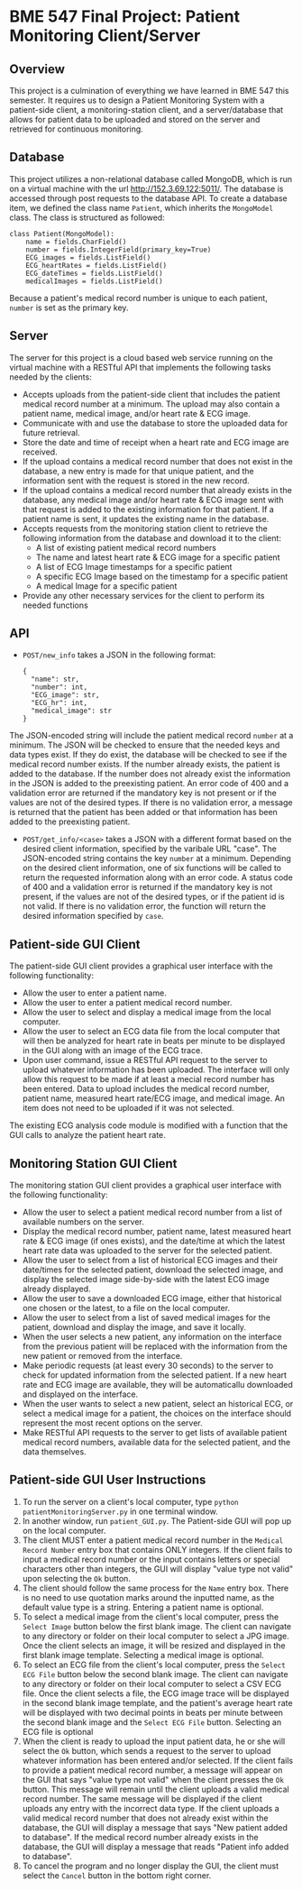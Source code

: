 # BME 547 Final Project: Patient Monitoring Client/Server

## Overview

This project is a culmination of everything we have learned in BME 547 this semester. It requires us to design a Patient Monitoring System with a patient-side client, a monitoring-station client, and a server/database that allows for patient data to be uploaded and stored on the server and retrieved for continuous monitoring.


## Database

This project utilizes a non-relational database called MongoDB, which is run on a virtual machine with the url <http://152.3.69.122:5011/>. The database is accessed through post requests to the database API. To create a database item, we defined the class name `Patient`, which inherits the `MongoModel` class. The class is structured as followed:
```
class Patient(MongoModel):
    name = fields.CharField()
    number = fields.IntegerField(primary_key=True)
    ECG_images = fields.ListField()
    ECG_heartRates = fields.ListField()
    ECG_dateTimes = fields.ListField()
    medicalImages = fields.ListField()
```

Because a patient's medical record number is unique to each patient, `number` is set as the primary key.


## Server

The server for this project is a cloud based web service running on the virtual machine with a RESTful API that implements the following tasks needed by the clients:

* Accepts uploads from the patient-side client that includes the patient medical record number at a minimum. The upload may also contain a patient name, medical image, and/or heart rate & ECG image.
* Communicate with and use the database to store the uploaded data for future retrieval.
* Store the date and time of receipt when a heart rate and ECG image are received.
* If the upload contains a medical record number that does not exist in the database, a new entry is made for that unique patient, and the information sent with the request is stored in the new record.
* If the upload contains a medical record number that already exists in the database, any medical image and/or heart rate & ECG image sent with that request is added to the existing information for that patient. If a patient name is sent, it updates the existing name in the database.
* Accepts requests from the monitoring station client to retrieve the following information from the database and download it to the client:
	+ A list of existing patient medical record numbers
	+ The name and latest heart rate & ECG image for a specific patient
	+ A list of ECG Image timestamps for a specific patient
	+ A specific ECG Image based on the timestamp for a specific patient
	+ A medical Image for a specific patient
* Provide any other necessary services for the client to perform its needed functions


## API

* `POST/new_info` takes a JSON in the following format:
  ```
  {
    "name": str,
    "number": int, 
    "ECG_image": str,
    "ECG_hr": int,
    "medical_image": str
  }
  ```
The JSON-encoded string will include the patient medical record `number` at a minimum. The JSON will be checked to ensure that the needed keys and data types exist. If they do exist, the database will be checked to see if the medical record number exists. If the number already exists, the patient is added to the database. If the number does not already exist the information in the JSON is added to the preexisting patient. An error code of 400 and a validation error are returned if the mandatory key is not present or if the values are not of the desired types. If there is no validation error, a message is returned that the patient has been added or that information has been added to the preexisting patient.

* `POST/get_info/<case>` takes a JSON with a different format based on the desired client information, specified by the varibale URL "case". The JSON-encoded string contains the key `number` at a minimum. Depending on the desired client information, one of six functions will be called to return the requested information along with an error code. A status code of 400 and a validation error is returned if the mandatory key is not present, if the values are not of the desired types, or if the patient id is not valid. If there is no validation error, the function will return the desired information specified by `case`.


## Patient-side GUI Client

The patient-side GUI client provides a graphical user interface with the following functionality:

* Allow the user to enter a patient name.
* Allow the user to enter a patient medical record number.
* Allow the user to select and display a medical image from the local computer.
* Allow the user to select an ECG data file from the local computer that will then be analyzed for heart rate in beats per minute to be displayed in the GUI along with an image of the ECG trace.
* Upon user command, issue a RESTful API request to the server to upload whatever information has been uploaded. The interface will only allow this request to be made if at least a mecial record number has been entered. Data to upload includes the medical record number, patient name, measured heart rate/ECG image, and medical image. An item does not need to be uploaded if it was not selected. 

The existing ECG analysis code module is modified with a function that the GUI calls to analyze the patient heart rate.


## Monitoring Station GUI Client

The monitoring station GUI client provides a graphical user interface with the following functionality:

* Allow the user to select a patient medical record number from a list of available numbers on the server.
* Display the medical record number, patient name, latest measured heart rate & ECG image (if ones exists), and the date/time at which the latest heart rate data was uploaded to the server for the selected patient.
* Allow the user to select from a list of historical ECG images and their date/times for the selected patient, download the selected image, and display the selected image side-by-side with the latest ECG image already displayed.
* Allow the user to save a downloaded ECG image, either that historical one chosen or the latest, to a file on the local computer.
* Allow the user to select from a list of saved medical images for the patient, download and display the image, and save it locally.
* When the user selects a new patient, any information on the interface from the previous patient will be replaced with the information from the new patient or removed from the interface.
* Make periodic requests (at least every 30 seconds) to the server to check for updated information from the selected patient. If a new heart rate and ECG image are available, they will be automaticallu downloaded and displayed on the interface.
* When the user wants to select a new patient, select an historical ECG, or select a medical image for a patient, the choices on the interface should represent the most recent options on the server.
* Make RESTful API requests to the server to get lists of available patient medical record numbers, available data for the selected patient, and the data themselves.


## Patient-side GUI User Instructions

1. To run the server on a client's local computer, type `python patientMonitoringServer.py` in one terminal window.
2. In another window, run `patient_GUI.py`. The Patient-side GUI will pop up on the local computer.
3. The client MUST enter a patient medical record number in the `Medical Record Number` entry box that contains ONLY integers. If the client fails to input a medical record number or the input contains letters or special characters other than integers, the GUI will display "value type not valid" upon selecting the `Ok` button.
4. The client should follow the same process for the `Name` entry box. There is no need to use quotation marks around the inputted name, as the default value type is a string. Entering a patient name is optional.
5. To select a medical image from the client's local computer, press the `Select Image` button below the first blank image. The client can navigate to any directory or folder on their local computer to select a JPG image. Once the client selects an image, it will be resized and displayed in the first blank image template. Selecting a medical image is optional.
6. To select an ECG file from the client's local computer, press the `Select ECG File` button below the second blank image. The client can navigate to any directory or folder on their local computer to select a CSV ECG file. Once the client selects a file, the ECG image trace will be displayed in the second blank image template, and the patient's average heart rate will be displayed with two decimal points in beats per minute between the second blank image and the `Select ECG File` button. Selecting an ECG file is optional
7. When the client is ready to upload the input patient data, he or she will select the `Ok` button, which sends a request to the server to upload whatever information has been entered and/or selected. If the client fails to provide a patient medical record number, a message will appear on the GUI that says "value type not valid" when the client presses the `Ok` button. This message will remain until the client uploads a valid medical record number. The same message will be displayed if the client uploads any entry with the incorrect data type. If the client uploads a valid medical record number that does not already exist within the database, the GUI will display a message that says "New patient added to database". If the medical record number already exists in the database, the GUI will display a message that reads "Patient info added to database".
8. To cancel the program and no longer display the GUI, the client must select the `Cancel` button in the bottom right corner.


